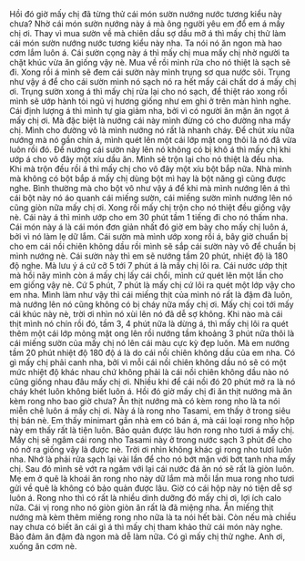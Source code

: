 Hồi đó giờ mấy chị đã từng thử cái món sườn nướng nước tương kiểu này chưa? Nhờ cái món sườn nướng này á mà ông người yêu em đổ em á mấy chị ơi. Thay vì mua sườn về mà chiên dầu sợ dầu mỡ á thì mấy chị thử làm cái món sườn nướng nước tương kiểu này nha. Ta nói nó ăn ngon mà hao cơm lắm luôn á. Cái sườn cọng này á thì mấy chị mua mấy chị nhờ người ta chặt khúc vừa ăn giống vậy nè. Mua về rồi mình rửa cho nó thiệt là sạch sẽ đi. Xong rồi á mình sẽ đem cái sườn này mình trụng sơ qua nước sôi. Trụng như vậy á để cho cái sườn mình nó sạch nó ra hết mấy cái chất dơ á mấy chị ơi. Trụng sườn xong á thì mấy chị rửa lại cho nó sạch, để thiệt ráo xong rồi mình sẽ ướp hành tỏi ngũ vị hương giống như em ghi ở trên màn hình nghe. Cái định lượng á thì mình tự gia giảm nha, bởi vì có người ăn mặn ăn ngọt á mấy chị ơi. Mà đặc biệt là nướng cái này mình đừng có cho đường nha mấy chị. Mình cho đường vô là mình nướng nó rất là nhanh cháy. Để chút xíu nữa nướng mà nó gần chín á, mình quét lên một cái lớp mật ong thôi là nó đã vừa luôn rồi đó. Để nướng cái sườn này lên nó không có bị khô á thì mấy chị khi ướp á cho vô đây một xíu dầu ăn. Mình sẽ trộn lại cho nó thiệt là đều nha. Khi mà trộn đều rồi á thì mấy chị cho vô đây một xíu bột bắp nữa. Nhà mình mà không có bột bắp á mấy chị dùng bột mì hay là bột năng gì cũng được nghe. Bình thường mà cho bột vô như vậy á để khi mà mình nướng lên á thì cái bột này nó áo quanh cái miếng sườn, cái miếng sườn mình nướng lên nó cũng giòn nữa mấy chị ơi. Xong rồi mấy chị trộn cho nó thiệt đều giống vậy nè. Cái này á thì mình ướp cho em 30 phút tầm 1 tiếng đi cho nó thấm nha. Cái món này á là cái món đơn giản nhất đó giờ em bày cho mấy chị luôn á, bởi vì nó làm lẹ dữ lắm. Cái sườn mà mình ướp xong rồi á, bây giờ chuẩn bị cho em cái nồi chiên không dầu rồi mình sẽ sắp cái sườn này vô để chuẩn bị mình nướng nè. Cái sườn này thì em sẽ nướng tầm 20 phút, nhiệt độ là 180 độ nghe. Mà lưu ý á cứ cỡ 5 tới 7 phút á là mấy chị lôi ra. Cái nước ướp thịt mà hồi nãy mình còn á mấy chị lấy cái chổi, mình cứ quét lên một lần cho em giống vậy nè. Cứ 5 phút, 7 phút là mấy chị cứ lôi ra quét một lớp vậy cho em nha. Mình làm như vậy thì cái miếng thịt của mình nó rất là đậm đà luôn, mà nướng lên nó cũng không có bị cháy nữa mấy chị ơi. Mấy chị coi tới mấy cái khúc này nè, trời ơi nhìn nó xùi lên nó đã dễ sợ không. Khi nào mà cái thịt mình nó chín rồi đó, tầm 3, 4 phút nữa là dừng á, thì mấy chị lôi ra quét thêm một cái lớp mỏng mật ong lên rồi nướng tầm khoảng 3 phút nữa thôi là cái miếng sườn của mấy chị nó lên cái màu cực kỳ đẹp luôn. Mà em nướng tầm 20 phút nhiệt độ 180 độ á là do cái nồi chiên không dầu của em nha. Có gì mấy chị phải canh nha, bởi vì mỗi cái nồi chiên không dầu nó sẽ có một mức nhiệt độ khác nhau chứ không phải là cái nồi chiên không dầu nào nó cũng giống nhau đâu mấy chị ơi. Nhiều khi để cái nồi đó 20 phút mở ra là nó cháy khét luôn không biết luôn á. Hồi đó giờ mấy chị đi ăn thịt nướng mà ăn kèm rong nho bao giờ chưa? Ăn thịt nướng mà có kèm rong nho là ta nói miễn chê luôn á mấy chị ơi. Này á là rong nho Tasami, em thấy ở trong siêu thị bán nè. Em thấy minimart gần nhà em có bán á, mà cái loại rong nho hộp này em thấy rất là tiện luôn. Bảo quản được lâu hơn rong nho tươi á mấy chị. Mấy chị sẽ ngâm cái rong nho Tasami này ở trong nước sạch 3 phút để cho nó nở ra giống vậy là được nè. Trời ơi nhìn không khác gì rong nho tươi luôn nha. Nhớ là phải rửa sạch lại vài lần để cho nó bớt mặn với bớt tanh nha mấy chị. Sau đó mình sẽ vớt ra ngâm với lại cái nước đá ăn nó sẽ rất là giòn luôn. Mẹ em ở quê là khoái ăn rong nho này dữ lắm mà mỗi lần mua rong nho tươi gửi về quê là không có bảo quản được lâu. Giờ có cái hộp này nó tiện dễ sợ luôn á. Rong nho thì có rất là nhiều dinh dưỡng đó mấy chị ơi, lợi ích calo nữa. Cái vị rong nho nó giòn giòn ăn rất là đã miệng nha. Ăn miếng thịt nướng mà kèm thêm miếng rong nho nữa là ta nói hết bài. Còn nếu mà chiều nay chưa có biết ăn cái gì á thì mấy chị tham khảo thử cái món này nghe. Bảo đảm ăn đậm đà ngon mà dễ làm nữa. Có gì mấy chị thử nghe. Anh ơi, xuống ăn cơm nè.